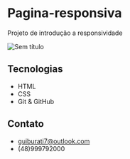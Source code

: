 # Pagina-responsiva

Projeto de introdução a responsividade

![Sem título](https://user-images.githubusercontent.com/110997599/194712883-5bead1f4-8ec1-4cbd-8fc4-55bc5b1e7985.png)


## Tecnologias

- HTML
- CSS
- Git & GitHub

## Contato

- guiburati7@outlook.com
- (48)999792000

